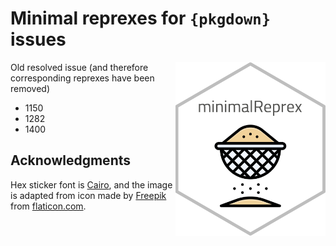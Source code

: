 
# Minimal reprexes for `{pkgdown}` issues

<img src="man/figures/logo.png" align="right" width="240" />

Old resolved issue (and therefore corresponding reprexes have been
removed)

- 1150
- 1282
- 1400

## Acknowledgments

Hex sticker font is [Cairo](https://fonts.google.com/specimen/Cairo),
and the image is adapted from icon made by
[Freepik](https://www.freepik.com) from
[flaticon.com](https://www.flaticon.com/free-icon/sieve_4670917).
